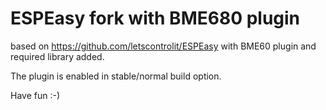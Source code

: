# ESPEasy fork with BME680 plugin

based on https://github.com/letscontrolit/ESPEasy with BME60 plugin and required library added.

The plugin is enabled in stable/normal build option.

Have fun :-)
